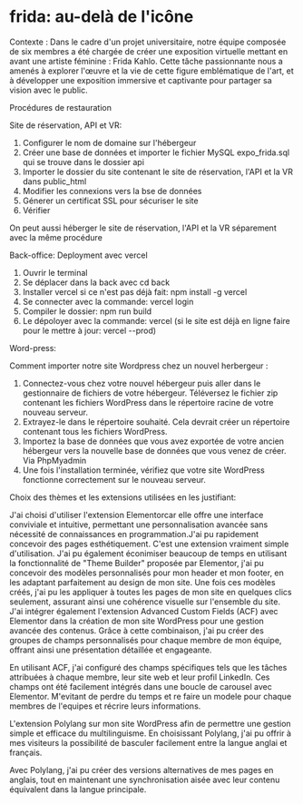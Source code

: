 # frida: au-delà de l'icône

Contexte : Dans le cadre d'un projet universitaire, notre équipe composée de six membres a été chargée de créer une exposition virtuelle mettant en avant une artiste féminine : Frida Kahlo. Cette tâche passionnante nous a amenés à explorer l'œuvre et la vie de cette figure emblématique de l'art, et à développer une exposition immersive et captivante pour partager sa vision avec le public.


Procédures de restauration

Site de réservation, API et VR:
1. Configurer le nom de domaine sur l'hébergeur
2. Créer une base de données et importer le fichier MySQL expo_frida.sql qui se trouve dans le dossier api 
3. Importer le dossier du site contenant le site de réservation, l'API et la VR dans public_html
4. Modifier les connexions vers la bse de données
5. Génerer un certificat SSL pour sécuriser le site
6. Vérifier 

On peut aussi héberger le site de réservation, l'API et la VR séparement avec la même procédure

Back-office:
Deployment avec vercel

1. Ouvrir le terminal
2. Se déplacer dans la back avec cd back
3. Installer vercel si ce n'est pas déjà fait: npm install -g vercel
4. Se connecter avec la commande: vercel login
5. Compiler le dossier: npm run build
6. Le dépoloyer avec la commande: vercel (si le site est déjà en ligne faire pour le mettre à jour: vercel --prod)

Word-press:

Comment importer notre site Wordpress chez un nouvel herbergeur :  
1. Connectez-vous chez votre nouvel hébergeur puis aller dans le gestionnaire de fichiers de votre hébergeur. Téléversez le fichier zip contenant les fichiers WordPress dans le répertoire racine de votre nouveau serveur.  
2. Extrayez-le dans le répertoire souhaité. Cela devrait créer un répertoire contenant tous les fichiers WordPress.  
3. Importez la base de données que vous avez exportée de votre ancien hébergeur vers la nouvelle base de données que vous venez de créer. Via PhpMyadmin  
4. Une fois l'installation terminée, vérifiez que votre site WordPress fonctionne correctement sur le nouveau serveur. 

Choix des thèmes et les extensions utilisées en les justifiant:

J'ai choisi d'utiliser l'extension Elementorcar elle offre une interface conviviale et intuitive, permettant une personnalisation avancée sans nécessité de connaissances en programmation.J'ai pu rapidement concevoir des pages esthétiquement.
C'est une extension vraiment simple d'utilisation. J'ai pu également éconimiser beaucoup de temps en utilisant la fonctionnalité de "Theme Builder" proposée par Elementor, j'ai pu concevoir des modèles personnalisés pour mon header et mon footer, en les adaptant parfaitement au design de mon site. Une fois ces modèles créés, j'ai pu les appliquer à toutes les pages de mon site en quelques clics seulement, assurant ainsi une cohérence visuelle sur l'ensemble du site.
J'ai intégrer également  l'extension Advanced Custom Fields (ACF) avec Elementor dans la création de mon site WordPress pour une gestion avancée des contenus. Grâce à cette combinaison, j'ai pu créer des groupes de champs personnalisés pour chaque membre de mon équipe, offrant ainsi une présentation détaillée et engageante.

En utilisant ACF, j'ai configuré des champs spécifiques tels que les tâches attribuées à chaque membre, leur site web et leur profil LinkedIn. Ces champs ont été facilement intégrés dans une boucle de carousel avec Elementor. M'evitant de perdre du temps et re faire un modele pour chaque membres de l'equipes et récrire leurs informations.

L'extension Polylang sur mon site WordPress afin de permettre une gestion simple et efficace du multilinguisme. En choisissant Polylang, j'ai pu offrir à mes visiteurs la possibilité de basculer facilement entre la langue anglai et français.

Avec Polylang, j'ai pu créer des versions alternatives de mes pages en anglais, tout en maintenant une synchronisation aisée avec leur contenu équivalent dans la langue principale.
